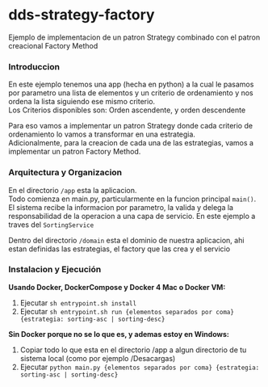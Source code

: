 # dds-strategy-factory
Ejemplo de implementacion de un patron Strategy combinado con el patron creacional Factory Method

### Introduccion

En este ejemplo tenemos una app (hecha en python) a la cual le pasamos por parametro una lista de elementos y un criterio de ordenamiento y nos ordena la lista siguiendo ese mismo criterio.  
Los Criterios disponibles son: Orden ascendente, y orden descendente

Para eso vamos a implementar un patron Strategy donde cada criterio de ordenamiento lo vamos a transformar en una estrategia.  
Adicionalmente, para la creacion de cada una de las estrategias, vamos a implementar un patron Factory Method.

### Arquitectura y Organizacion

En el directorio `/app` esta la aplicacion.  
Todo comienza en main.py, particularmente en la funcion principal `main()`.  
El sistema recibe la informacion por parametro, la valida y delega la responsabilidad de la operacion a una capa de servicio. En este ejemplo a traves del `SortingService`
  
Dentro del directorio `/domain` esta el dominio de nuestra aplicacion, ahi estan definidas las estrategias, el factory que las crea y el servicio 

### Instalacion y Ejecución

**Usando Docker, DockerCompose y Docker 4 Mac o Docker VM:**
 1. Ejecutar `sh entrypoint.sh install`
 2. Ejecutar `sh entrypoint.sh run {elementos separados por coma} {estrategia: sorting-asc | sorting-desc}`

**Sin Docker porque no se lo que es, y ademas estoy en Windows:**
 1. Copiar todo lo que esta en el directorio /app a algun directorio de tu sistema local (como por ejemplo /Desacargas)
 2. Ejecutar `python main.py {elementos separados por coma} {estrategia: sorting-asc | sorting-desc}`



